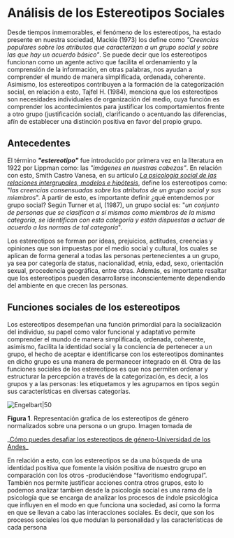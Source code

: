    #                             Análisis de los Estereotipos Sociales

   Desde tiempos inmemorables, el fenómeno de los estereotipos, ha estado presente en nuestra sociedad, Mackie (1973) los define como _"Creencias populares sobre los atributos que caracterizan a un grupo social y sobre las que hay un acuerdo básico"_. Se puede decir que los estereotipos funcionan como un agente activo que facilita el ordenamiento y la comprensión de la información, en otras palabras, nos ayudan a comprender el mundo de manera simplificada, ordenada, coherente. Asimismo, los estereotipos contribuyen  a la formación de la categorización social, en relación a esto, Tajfel H. (1984), menciona que los estereotipos son necesidades individuales de organización del medio, cuya función es comprender los acontecimientos para justificar los comportamientos frente a otro grupo (justificación social), clarificando o acentuando las diferencias, afín de establecer una distinción positiva en favor del propio grupo. 

## Antecedentes

   El término **_"estereotipo"_** fue introducido por primera vez en la literatura en 1922 por Lippman como: las _"imágenes en nuestras cabezas"_. En relación con esto, Smith Castro Vanesa, en su artículo [_La psicología social de las relaciones intergrupales,
modelos e hipótesis_](https://dialnet.unirioja.es/servlet/articulo?codigo=4794922), define los estereotipos como: "_las creencias consensuadas sobre los atributos de un grupo social y sus miembros_". A partir de esto, es importante definir ¿qué entendemos por grupo social? Según Turner et al, (1987), un grupo social es: "_un conjunto de personas que se clasifican a sí mismas como miembros de la misma categoría, se identifican con esta categoría y están dispuestas a actuar de acuerdo a las normas de tal categoría_".

   Los estereotipos se forman por ideas, prejuicios, actitudes, creencias y opiniones que son impuestas por el medio social y cultural, los cuales se aplican de forma general a todas las personas pertenecientes a un grupo, ya sea por categoría de status, nacionalidad, etnia, edad, sexo, orientación sexual, procedencia geográfica, entre otras. Además, es importante resaltar que los estereotipos pueden desarrollarse inconscientemente dependiendo del ambiente en que crecen las personas.

## Funciones sociales de los estereotipos
  
   Los estereotipos desempeñan una función primordial para la socialización del individuo, su papel como valor funcional y adaptativo permite comprender el mundo de manera simplificada, ordenada, coherente, asimismo, facilita la identidad social y la conciencia de pertenecer a un grupo, el hecho de aceptar e identificarse con los estereotipos dominantes en dicho grupo es una manera de permanecer integrado en él. Otra de las funciones sociales de los estereotipos es que nos permiten ordenar y estructurar la percepción a través de la categorización, es decir, a los grupos y a las personas: les etiquetamos y les agrupamos en tipos según sus características en diversas categorías. 
                                                 
![Engelbart|50](https://decanaturadeestudiantes.uniandes.edu.co/sites/default/files/Deportes/Banner/Diversidad/como-puedes-desafiar-los-estereotipos-de-genero-640x480.jpg)

**Figura 1**. Representación grafica de los estereotipos de género normalizados sobre una persona o un grupo. Imagen tomada de 

\_[Cómo puedes desafiar los estereotipos de género-Universidad de los Andes](https://decanaturadeestudiantes.uniandes.edu.co/como-puedes-desafiar-los-estereotipos-de-genero)\_


 
  En relación a esto, con los estereotipos se da una búsqueda de una identidad positiva que fomente la visión positiva de nuestro grupo en comparación con los otros -produciéndose “favoritismo endogrupal”.  También nos permite justificar acciones  contra otros grupos, esto lo podemos analizar tambien desde la psicología social es una rama de la psicología que se encarga de  analizar los procesos de índole psicológica que influyen en el modo en que funciona una sociedad, así como la forma en que se llevan a cabo las interacciones sociales. Es decir, que son los procesos sociales los que modulan la personalidad y las características de cada persona
